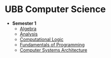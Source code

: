 # UBB Computer Science
<ul>
  <li><strong>Semester 1</strong>
    <ul>
      <li>
        <a href="Semester 1/Algebra"> 
             Algebra 
        </a>
      </li>
      <li>
        <a href="Semester 1/Analysis"> 
          Analysis 
        </a>
      </li>
      <li>
        <a href="Semester 1/Computational Logic"> 
          Computational Logic 
        </a>
      </li>
      <li>
        <a href="Semester 1/FP"> 
          Fundamentals of Programming 
        </a>
      </li>
      <li>
        <a href="Semester 1/Computer Systems Architecture"> 
          Computer Systems Architecture 
        </a>
      </li>
    </ul>
  </li>
</ul>
